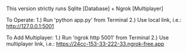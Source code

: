 This version strictly runs Sqlite [Database] + Ngrok [Multiplayer]

To Operate:
1.) Run 'python app.py' from Terminal
2.) Use local link, i.e.: http://127.0.0.1:5001

To Add Multiplayer:
1.) Run 'ngrok http 5001' from Terminal
2.) Use multiplayer link, i.e.:  https://24cc-153-33-222-33.ngrok-free.app